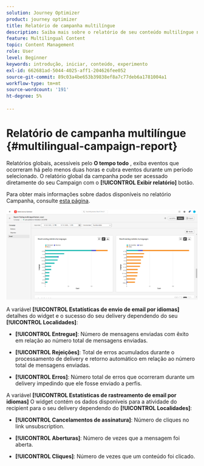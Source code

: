 ```yaml
---
solution: Journey Optimizer
product: journey optimizer
title: Relatório de campanha multilíngue
description: Saiba mais sobre o relatório de seu conteúdo multilíngue no Journey Optimizer
feature: Multilingual Content
topic: Content Management
role: User
level: Beginner
keywords: introdução, iniciar, conteúdo, experimento
exl-id: 662681ad-5044-4025-aff1-204626fee052
source-git-commit: 89c03a4be653b39838ef8a7c77deb6a1781004a1
workflow-type: tm+mt
source-wordcount: '191'
ht-degree: 5%

---
```


# Relatório de campanha multilíngue {#multilingual-campaign-report}

Relatórios globais, acessíveis pelo **O tempo todo** , exiba eventos que ocorreram há pelo menos duas horas e cubra eventos durante um período selecionado. O relatório global da campanha pode ser acessado diretamente do seu Campaign com o **[!UICONTROL Exibir relatório]** botão.

Para obter mais informações sobre dados disponíveis no relatório Campanha, consulte [esta página](../reports/campaign-global-report.md).

![](assets/report_multilingual.png)

A variável **[!UICONTROL Estatísticas de envio de email por idiomas]** detalhes do widget e o sucesso do seu delivery dependendo do seu **[!UICONTROL Localidades]**:

* **[!UICONTROL Entregue]**: Número de mensagens enviadas com êxito em relação ao número total de mensagens enviadas.

* **[!UICONTROL Rejeições]**: Total de erros acumulados durante o processamento de delivery e retorno automático em relação ao número total de mensagens enviadas.

* **[!UICONTROL Erros]**: Número total de erros que ocorreram durante um delivery impedindo que ele fosse enviado a perfis.

A variável **[!UICONTROL Estatísticas de rastreamento de email por idiomas]** O widget contém os dados disponíveis para a atividade do recipient para o seu delivery dependendo do **[!UICONTROL Localidades]**:

* **[!UICONTROL Cancelamentos de assinatura]**: Número de cliques no link unsubscription.

* **[!UICONTROL Aberturas]**: Número de vezes que a mensagem foi aberta.

* **[!UICONTROL Cliques]**: Número de vezes que um conteúdo foi clicado.
